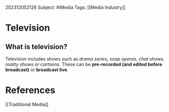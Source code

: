 202312052126
Subject: #iMedia 
Tags: [[Media Industry]]

# Television
## What is television?

Television includes shows such as *drama series, soap operas, chat shows, reality shows or cartoons.* These can be **pre-recorded (and edited before broadcast)**  or **broadcast live**.

# **References**

[[Traditional Media]]
